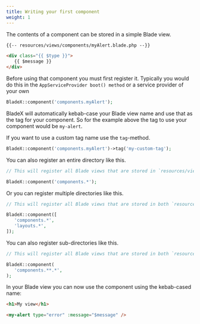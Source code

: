```yaml
---
title: Writing your first component
weight: 1
---
```


The contents of a component can be stored in a simple Blade view.

```html
{{-- resources/views/components/myAlert.blade.php --}}

<div class="{{ $type }}">
   {{ $message }}
</div>
```

Before using that component you must first register it. Typically you would do this in the `AppServiceProvider boot() method` or a service provider of your own

```php
BladeX::component('components.myAlert');
```

BladeX will automatically kebab-case your Blade view name and use that as the tag for your component. So for the example above the tag to use your component would be `my-alert`.

If you want to use a custom tag name use the `tag`-method.

```php
BladeX::component('components.myAlert')->tag('my-custom-tag');
```

You can also register an entire directory like this.

```php
// This will register all Blade views that are stored in `resources/views/components`

BladeX::component('components.*');
```

Or you can register multiple directories like this.

```php
// This will register all Blade views that are stored in both `resources/views/components` and `resources/views/layouts`

BladeX::component([
   'components.*',
   'layouts.*',
]);
```

You can also register sub-directories like this.

```php
// This will register all Blade views that are stored in both `resources/views/components` and `resources/views/layouts`

BladeX::component(
   'components.**.*',
);
```

In your Blade view you can now use the component using the kebab-cased name:

```html
<h1>My view</h1>

<my-alert type="error" :message="$message" />
```
